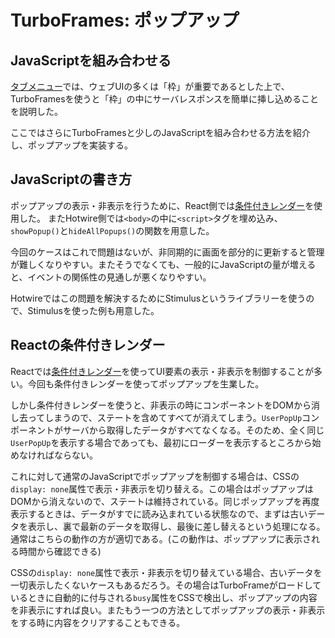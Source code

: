 # TurboFrames: ポップアップ

## JavaScriptを組み合わせる

[タブメニュー](tabbed-ui.md)では、ウェブUIの多くは「枠」が重要であるとした上で、TurboFramesを使うと「枠」の中にサーバレスポンスを簡単に挿し込めることを説明した。

ここではさらにTurboFramesと少しのJavaScriptを組み合わせる方法を紹介し、ポップアップを実装する。

## JavaScriptの書き方

ポップアップの表示・非表示を行うために、React側では[条件付きレンダー](https://ja.react.dev/learn/conditional-rendering)を使用した。 またHotwire側では`<body>`の中に`<script>`タグを埋め込み、`showPopup()`と`hideAllPopups()`の関数を用意した。

今回のケースはこれで問題はないが、非同期的に画面を部分的に更新すると管理が難しくなりやすい。またそうでなくても、一般的にJavaScriptの量が増えると、イベントの関係性の見通しが悪くなりやすい。

Hotwireではこの問題を解決するためにStimulusというライブラリーを使うので、Stimulusを使った例も用意した。

## Reactの条件付きレンダー

Reactでは[条件付きレンダー](https://ja.react.dev/learn/conditional-rendering)を使ってUI要素の表示・非表示を制御することが多い。今回も条件付きレンダーを使ってポップアップを生業した。

しかし条件付きレンダーを使うと、非表示の時にコンポーネントをDOMから消し去ってしまうので、ステートを含めてすべてが消えてしまう。`UserPopUp`コンポーネントがサーバから取得したデータがすべてなくなる。そのため、全く同じ`UserPopUp`を表示する場合であっても、最初にローダーを表示するところから始めなければならない。

これに対して通常のJavaScriptでポップアップを制御する場合は、CSSの`display: none`属性で表示・非表示を切り替える。この場合はポップアップはDOMから消えないので、ステートは維持されている。同じポップアップを再度表示するときは、データがすでに読み込まれている状態なので、まずは古いデータを表示し、裏で最新のデータを取得し、最後に差し替えるという処理になる。通常はこちらの動作の方が適切である。(この動作は、ポップアップに表示される時間から確認できる)

CSSの`display: none`属性で表示・非表示を切り替えている場合、古いデータを一切表示したくないケースもあるだろう。その場合はTurboFrameがロードしているときに自動的に付与される`busy`属性をCSSで検出し、ポップアップの内容を非表示にすれば良い。またもう一つの方法としてポップアップの表示・非表示をする時に内容をクリアすることもできる。


